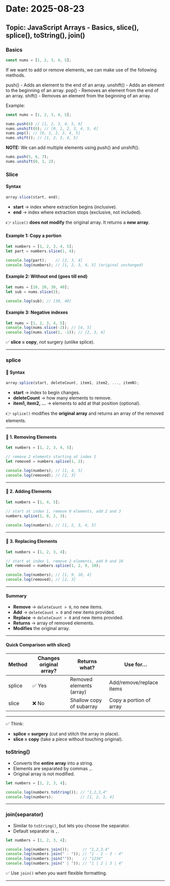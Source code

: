 # Date: 2025-08-23

## Topic: JavaScript Arrays - Basics, slice(), splice(), toString(), join()

### Basics

``` js
const nums = [1, 2, 3, 4, 5];
``` 

If we want to add or remove elements, we can make use of the following methods.

push() - Adds an element to the end of an array.
unshift() - Adds an element to the beginning of an array.
pop() - Removes an element from the end of an array.
shift() - Removes an element from the beginning of an array.

Example:

``` js
const nums = [1, 2, 3, 4, 5];

nums.push(6) // [1, 2, 3, 4, 5, 6]
nums.unshift(0); // [0, 1, 2, 3, 4, 5, 6]
nums.pop(); // [0, 1, 2, 3, 4, 5]
nums.shift(); // [1, 2, 3, 4, 5]
``` 

**NOTE:** We can add multiple elements using push() and unshift().

``` js
nums.push(5, 6, 7);
nums.unshift(0, 1, 2);
```

### Slice

#### Syntax
```js
array.slice(start, end);
```

- **start** → index where extraction begins (inclusive).
- **end** → index where extraction stops (exclusive, not included).

👉 `slice()` **does not modify** the original array. It returns a **new array**.

#### Example 1: Copy a portion
```js
let numbers = [1, 2, 3, 4, 5];
let part = numbers.slice(1, 4);

console.log(part);    // [2, 3, 4]
console.log(numbers); // [1, 2, 3, 4, 5] (original unchanged)
```

#### Example 2: Without end (goes till end)
```js
let nums = [10, 20, 30, 40];
let sub = nums.slice(2);

console.log(sub); // [30, 40]
```

#### Example 3: Negative indexes
```js
let nums = [1, 2, 3, 4, 5];
console.log(nums.slice(-2)); // [4, 5]
console.log(nums.slice(1, -1)); // [2, 3, 4]
```

✅ **slice = copy**, not surgery (unlike splice).

---

### splice

#### 🔹 Syntax
```js
array.splice(start, deleteCount, item1, item2, ..., itemN);
```

- **start** → index to begin changes.
- **deleteCount** → how many elements to remove.
- **item1, item2, ...** → elements to add at that position (optional).

👉 `splice()` modifies the **original array** and returns an array of the removed elements.

---

#### 🔹 1. Removing Elements
```js
let numbers = [1, 2, 3, 4, 5];

// remove 2 elements starting at index 1
let removed = numbers.splice(1, 2);

console.log(numbers); // [1, 4, 5]
console.log(removed); // [2, 3]
```

---

#### 🔹 2. Adding Elements
```js
let numbers = [1, 4, 5];

// start at index 1, remove 0 elements, add 2 and 3
numbers.splice(1, 0, 2, 3);

console.log(numbers); // [1, 2, 3, 4, 5]
```

---

#### 🔹 3. Replacing Elements
```js
let numbers = [1, 2, 3, 4];

// start at index 1, remove 2 elements, add 9 and 10
let removed = numbers.splice(1, 2, 9, 10);

console.log(numbers); // [1, 9, 10, 4]
console.log(removed); // [2, 3]
```

---

#### Summary
- **Remove** → `deleteCount > 0`, no new items.
- **Add** → `deleteCount = 0` and new items provided.
- **Replace** → `deleteCount > 0` and new items provided.
- **Returns** → array of removed elements.
- **Modifies** the original array.

---

#### Quick Comparison with slice()

| Method   | Changes original array? | Returns what?              | Use for…                 |
|----------|--------------------------|----------------------------|--------------------------|
| splice   | ✅ Yes                   | Removed elements (array)   | Add/remove/replace items |
| slice    | ❌ No                    | Shallow copy of subarray   | Copy a portion of array  |

---

✅ Think:  
- **splice = surgery** (cut and stitch the array in place).  
- **slice = copy** (take a piece without touching original).  

### toString()

- Converts the **entire array** into a string.  
- Elements are separated by commas `,`.  
- Original array is not modified.

```js
let numbers = [1, 2, 3, 4];

console.log(numbers.toString()); // "1,2,3,4"
console.log(numbers);            // [1, 2, 3, 4]
```

---

### join(separator)

- Similar to `toString()`, but lets you choose the separator.  
- Default separator is `,`.

```js
let numbers = [1, 2, 3, 4];

console.log(numbers.join());      // "1,2,3,4"
console.log(numbers.join(" - ")); // "1 - 2 - 3 - 4"
console.log(numbers.join(""));    // "1234"
console.log(numbers.join(" | ")); // "1 | 2 | 3 | 4"
```

✅ Use `join()` when you want flexible formatting.

---